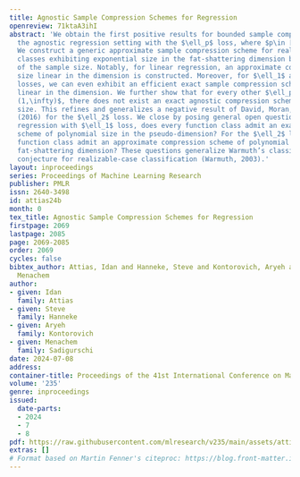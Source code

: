 ```yaml
---
title: Agnostic Sample Compression Schemes for Regression
openreview: 71ktaA3ihI
abstract: 'We obtain the first positive results for bounded sample compression in
  the agnostic regression setting with the $\ell_p$ loss, where $p\in [1,\infty]$.
  We construct a generic approximate sample compression scheme for real-valued function
  classes exhibiting exponential size in the fat-shattering dimension but independent
  of the sample size. Notably, for linear regression, an approximate compression of
  size linear in the dimension is constructed. Moreover, for $\ell_1$ and $\ell_\infty$
  losses, we can even exhibit an efficient exact sample compression scheme of size
  linear in the dimension. We further show that for every other $\ell_p$ loss, $p\in
  (1,\infty)$, there does not exist an exact agnostic compression scheme of bounded
  size. This refines and generalizes a negative result of David, Moran, and Yehudayoff
  (2016) for the $\ell_2$ loss. We close by posing general open questions: for agnostic
  regression with $\ell_1$ loss, does every function class admit an exact compression
  scheme of polynomial size in the pseudo-dimension? For the $\ell_2$ loss, does every
  function class admit an approximate compression scheme of polynomial size in the
  fat-shattering dimension? These questions generalize Warmuth’s classic sample compression
  conjecture for realizable-case classification (Warmuth, 2003).'
layout: inproceedings
series: Proceedings of Machine Learning Research
publisher: PMLR
issn: 2640-3498
id: attias24b
month: 0
tex_title: Agnostic Sample Compression Schemes for Regression
firstpage: 2069
lastpage: 2085
page: 2069-2085
order: 2069
cycles: false
bibtex_author: Attias, Idan and Hanneke, Steve and Kontorovich, Aryeh and Sadigurschi,
  Menachem
author:
- given: Idan
  family: Attias
- given: Steve
  family: Hanneke
- given: Aryeh
  family: Kontorovich
- given: Menachem
  family: Sadigurschi
date: 2024-07-08
address:
container-title: Proceedings of the 41st International Conference on Machine Learning
volume: '235'
genre: inproceedings
issued:
  date-parts:
  - 2024
  - 7
  - 8
pdf: https://raw.githubusercontent.com/mlresearch/v235/main/assets/attias24b/attias24b.pdf
extras: []
# Format based on Martin Fenner's citeproc: https://blog.front-matter.io/posts/citeproc-yaml-for-bibliographies/
---
```

